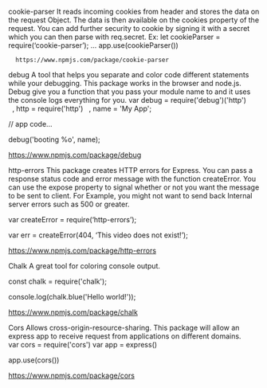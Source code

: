 cookie-parser
It reads incoming cookies from header and stores the data on the request Object. The data is then available on the cookies property of the request.
You can add further security to cookie by signing it with a secret which you can then parse with req.secret.
Ex: let cookieParser = require(‘cookie-parser’);
…
app.use(cookieParser())

      https://www.npmjs.com/package/cookie-parser

debug
A tool that helps you separate and color code different statements while your debugging. This package works in the browser and node.js. Debug give you a function that you pass your module name to and it uses the console logs everything for you.
var debug = require('debug')('http')
  , http = require('http')
  , name = 'My App';

// app code…

debug('booting %o', name);

https://www.npmjs.com/package/debug

http-errors
This package creates HTTP errors for Express. You can pass a response status code and error message with the function createError. You can use the expose property to signal whether or not you want the message to be sent to client. For Example, you might not want to send back Internal server errors such as 500 or greater.

var createError = require(‘http-errors’);

var err = createError(404, ‘This video does not exist!’);

https://www.npmjs.com/package/http-errors

Chalk
A great tool for coloring console output.

const chalk = require('chalk');

console.log(chalk.blue('Hello world!'));

https://www.npmjs.com/package/chalk

Cors
Allows cross-origin-resource-sharing. This package will allow an express app to receive request from applications on different domains.
var cors = require('cors')
var app = express()

app.use(cors())

https://www.npmjs.com/package/cors
